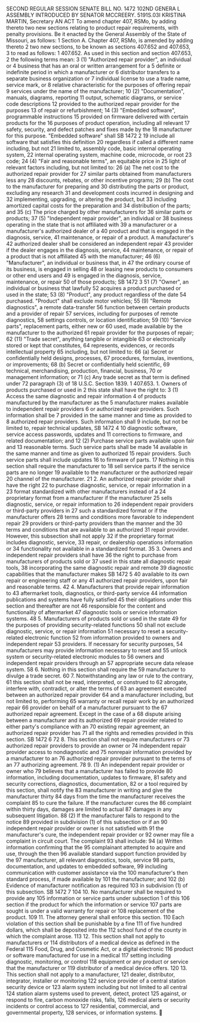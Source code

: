 SECOND REGULAR SESSION
SENATE BILL NO. 1472
102ND GENERA L ASSEMBLY
INTRODUCED BY SENATOR MCCREERY.
5191S.03I KRISTINA MARTIN, Secretary
AN ACT
To amend chapter 407, RSMo, by adding thereto two new sections relating to product repair
requirements, with penalty provisions.
Be it enacted by the General Assembly of the State of Missouri, as follows:
1 Section A. Chapter 407, RSMo, is amended by adding thereto
2 two new sections, to be known as sections 407.652 and 407.653,
3 to read as follows:
1 407.652. As used in this section and section 407.653,
2 the following terms mean:
3 (1) "Authorized repair provider", an individual or
4 business that has an oral or written arrangement for a
5 definite or indefinite period in which a manufacturer or
6 distributor transfers to a separate business organization or
7 individual license to use a trade name, service mark, or
8 relative characteristic for the purposes of offering repair
9 services under the name of the manufacturer;
10 (2) "Documentation", manuals, diagrams, reporting
11 output, schematic diagrams, or service code descriptions
12 provided to the authorized repair provider for the purposes
13 of repair or refurbishment;
14 (3) "Embedded software", programmable instructions
15 provided on firmware delivered with certain products for the
16 purposes of product operation, including all relevant
17 safety, security, and defect patches and fixes made by the
18 manufacturer for this purpose. "Embedded software" shall
SB 1472 2
19 include all software that satisfies this definition
20 regardless if called a different name including, but not
21 limited to, assembly code, basic internal operating system,
22 internal operating system, machine code, microcode, or root
23 code;
24 (4) "Fair and reasonable terms", an equitable price in
25 light of relevant factors including, but not limited to:
26 (a) The net cost to the authorized repair provider for
27 similar parts obtained from manufacturers less any
28 discounts, rebates, or other incentive programs;
29 (b) The cost to the manufacturer for preparing and
30 distributing the parts or product, excluding any research
31 and development costs incurred in designing and
32 implementing, upgrading, or altering the product, but
33 including amortized capital costs for the preparation and
34 distribution of the parts; and
35 (c) The price charged by other manufacturers for
36 similar parts or products;
37 (5) "Independent repair provider", an individual or
38 business operating in the state that is not affiliated with
39 a manufacturer or a manufacturer's authorized dealer of a
40 product and that is engaged in the diagnosis, service,
41 maintenance, or repair of a product. A manufacturer's
42 authorized dealer shall be considered an independent repair
43 provider if the dealer engages in the diagnosis, service,
44 maintenance, or repair of a product that is not affiliated
45 with the manufacturer;
46 (6) "Manufacturer", an individual or business that, in
47 the ordinary course of its business, is engaged in selling
48 or leasing new products to consumers or other end users and
49 is engaged in the diagnosis, service, maintenance, or repair
50 of those products;
SB 1472 3
51 (7) "Owner", an individual or business that lawfully
52 acquires a product purchased or used in the state;
53 (8) "Product", any product regardless of the date
54 purchased. "Product" shall exclude motor vehicles;
55 (9) "Remote diagnostics", a remote data-transfer
56 function between certain products and a provider of repair
57 services, including for purposes of remote diagnostics,
58 settings controls, or location identification;
59 (10) "Service parts", replacement parts, either new or
60 used, made available by the manufacturer to the authorized
61 repair provider for the purposes of repair;
62 (11) "Trade secret", anything tangible or intangible
63 or electronically stored or kept that constitutes,
64 represents, evidences, or records intellectual property
65 including, but not limited to:
66 (a) Secret or confidentially held designs, processes,
67 procedures, formulas, inventions, or improvements;
68 (b) Secret or confidentially held scientific,
69 technical, merchandising, production, financial, business,
70 or management information; or
71 (c) Any trade secret as that term is defined under
72 paragraph (3) of 18 U.S.C. Section 1839.
1 407.653. 1. Owners of products purchased or used in
2 this state shall have the right to:
3 (1) Access the same diagnostic and repair information
4 of products manufactured by the manufacturer as the
5 manufacturer makes available to independent repair providers
6 or authorized repair providers. Such information shall be
7 provided in the same manner and time as provided to
8 authorized repair providers. Such information shall
9 include, but not be limited to, repair technical updates,
SB 1472 4
10 diagnostic software, service access passwords, updates and
11 corrections to firmware, and related documentation; and
12 (2) Purchase service parts available upon fair and
13 reasonable terms. Such service parts shall be made
14 available in the same manner and time as given to authorized
15 repair providers. Such service parts shall include updates
16 to firmware of parts.
17 Nothing in this section shall require the manufacturer to
18 sell service parts if the service parts are no longer
19 available to the manufacturer or the authorized repair
20 channel of the manufacturer.
21 2. An authorized repair provider shall have the right
22 to purchase diagnostic, service, or repair information in a
23 format standardized with other manufacturers instead of a
24 proprietary format from a manufacturer if the manufacturer
25 sells diagnostic, service, or repair information to
26 independent repair providers or third-party providers in
27 such a standardized format or if the manufacturer offers
28 terms and conditions more favorable to independent repair
29 providers or third-party providers than the manner and the
30 terms and conditions that are available to an authorized
31 repair provider. However, this subsection shall not apply
32 if the proprietary format includes diagnostic, service,
33 repair, or dealership operations information or
34 functionality not available in a standardized format.
35 3. Owners and independent repair providers shall have
36 the right to purchase from manufacturers of products sold or
37 used in this state all diagnostic repair tools,
38 incorporating the same diagnostic repair and remote
39 diagnostic capabilities that the manufacturer makes
SB 1472 5
40 available to its own repair or engineering staff or any
41 authorized repair providers, upon fair and reasonable terms.
42 4. Manufacturers that provide repair information to
43 aftermarket tools, diagnostics, or third-party service
44 information publications and systems have fully satisfied
45 their obligations under this section and thereafter are not
46 responsible for the content and functionality of aftermarket
47 diagnostic tools or service information systems.
48 5. Manufacturers of products sold or used in the state
49 for the purposes of providing security-related functions
50 shall not exclude diagnostic, service, or repair information
51 necessary to reset a security-related electronic function
52 from information provided to owners and independent repair
53 providers. If necessary for security purposes,
54 manufacturers may provide information necessary to reset and
55 unlock system or security-related electronic modules to
56 owners and independent repair providers through an
57 appropriate secure data release system.
58 6. Nothing in this section shall require the
59 manufacturer to divulge a trade secret.
60 7. Notwithstanding any law or rule to the contrary,
61 this section shall not be read, interpreted, or construed to
62 abrogate, interfere with, contradict, or alter the terms of
63 an agreement executed between an authorized repair provider
64 and a manufacturer including, but not limited to, performing
65 warranty or recall repair work by an authorized repair
66 provider on behalf of a manufacturer pursuant to the
67 authorized repair agreement. Except in the case of a
68 dispute arising between a manufacturer and its authorized
69 repair provider related to either party's compliance with an
70 existing repair agreement, an authorized repair provider has
71 all the rights and remedies provided in this section.
SB 1472 6
72 8. This section shall not require manufacturers or
73 authorized repair providers to provide an owner or
74 independent repair provider access to nondiagnostic and
75 nonrepair information provided by a manufacturer to an
76 authorized repair provider pursuant to the terms of an
77 authorizing agreement.
78 9. (1) An independent repair provider or owner who
79 believes that a manufacturer has failed to provide
80 information, including documentation, updates to firmware,
81 safety and security corrections, diagnostics, documentation,
82 or a tool required by this section, shall notify the
83 manufacturer in writing and give the manufacturer thirty
84 days from the time the manufacturer receives the complaint
85 to cure the failure. If the manufacturer cures the
86 complaint within thirty days, damages are limited to actual
87 damages in any subsequent litigation.
88 (2) If the manufacturer fails to respond to the notice
89 provided in subdivision (1) of this subsection or if an
90 independent repair provider or owner is not satisfied with
91 the manufacturer's cure, the independent repair provider or
92 owner may file a complaint in circuit court. The complaint
93 shall include:
94 (a) Written information confirming that the
95 complainant attempted to acquire and use, through the then
96 available standard support function provided by the
97 manufacturer, all relevant diagnostics, tools, service
98 parts, documentation, and updates to embedded software,
99 including communication with customer assistance via the
100 manufacturer's then standard process, if made available by
101 the manufacturer; and
102 (b) Evidence of manufacturer notification as required
103 in subdivision (1) of this subsection.
SB 1472 7
104 10. No manufacturer shall be required to provide any
105 information or service parts under subsection 1 of this
106 section if the product for which the information or service
107 parts are sought is under a valid warranty for repair or
108 replacement of the product.
109 11. The attorney general shall enforce this section.
110 Each violation of this section shall be punishable by a fine
111 of five hundred dollars, which shall be deposited into the
112 school fund of the county in which the complaint arose.
113 12. This section shall not apply to manufacturers or
114 distributors of a medical device as defined in the Federal
115 Food, Drug, and Cosmetic Act, or a digital electronic
116 product or software manufactured for use in a medical
117 setting including diagnostic, monitoring, or control
118 equipment or any product or service that the manufacturer or
119 distributor of a medical device offers.
120 13. This section shall not apply to a manufacturer,
121 dealer, distributor, integrator, installer or monitoring
122 service provider of a central station security device or
123 alarm system including but not limited to all central
124 station alarm systems used to prevent, detect, protect
125 against, or respond to fire, carbon monoxide risks, falls,
126 medical alerts or security incidents or control access to
127 residential, commercial, and governmental property,
128 services, or information systems.
